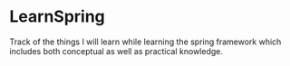 # LearnSpring
Track of the things I will learn while learning the spring framework which includes both conceptual as well as practical knowledge.

